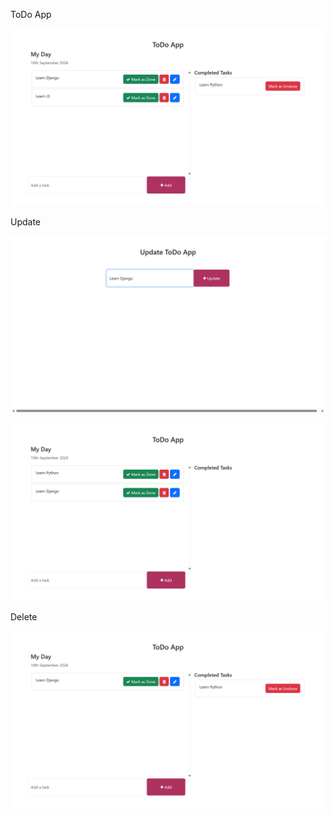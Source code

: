 ToDo App

![image alt](https://github.com/sahla286/todo_app_pro/blob/master/todo/image/Screenshot%202024-09-10%20201610.png)

Update 

![image alt](https://github.com/sahla286/todo_app_pro/blob/master/todo/image/Screenshot%202024-09-10%20201751.png)

![image alt](https://github.com/sahla286/todo_app_pro/blob/master/todo/image/Screenshot%202024-09-10%20201832.png)

Delete 

![image alt](https://github.com/sahla286/todo_app_pro/blob/master/todo/image/Screenshot%202024-09-10%20201814.png)


